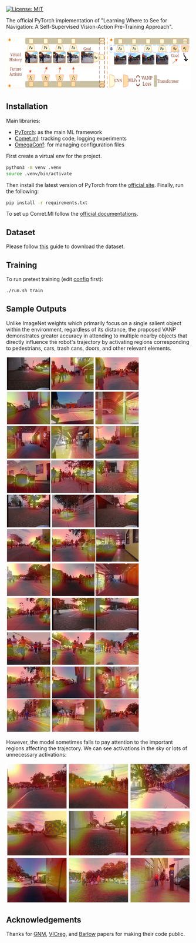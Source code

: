 [![License: MIT](https://img.shields.io/badge/License-MIT-yellow.svg)](https://opensource.org/licenses/MIT)

The official PyTorch implementation of "Learning Where to See for Navigation: A Self-Supervised Vision-Action Pre-Training Approach".

<p align="center">
  <img src="docs/VANP.svg"  height="150" width="600"/>
</p>

## Installation
Main libraries:
* [PyTorch](https://www.pytorch.org/): as the main ML framework
* [Comet.ml](https://www.comet.ml): tracking code, logging experiments
* [OmegaConf](https://omegaconf.readthedocs.io/en/latest/): for managing configuration files

First create a virtual env for the project. 
```bash
python3 -m venv .venv
source .venv/bin/activate
```

Then install the latest version of PyTorch from the [official site](https://www.pytorch.org/). Finally, run the following:
```bash
pip install -r requirements.txt
```
To set up Comet.Ml follow the [official documentations](https://www.comet.ml/docs/).

## Dataset
Please follow [this](docs/data_parser.md) guide to download the dataset.

## Training
To run pretext training (edit [config](VANP/conf/config_pretext.yaml) first):
```bash
./run.sh train
```

## Sample Outputs
Unlike ImageNet weights which primarily focus on a single salient object within the environment, regardless of its distance, 
the proposed VANP demonstrates greater accuracy in attending to multiple nearby 
objects that directly influence the robot's trajectory by activating regions corresponding to 
pedestrians, cars, trash cans, doors, and other relevant elements.

![Sample outputs](docs/samples/sample1.jpg)

However, the model sometimes fails to pay attention to the important regions affecting the trajectory. 
We can see activations in the sky or lots of unnecessary activations:

![Sample outputs](docs/samples/sample2.jpg)

## Acknowledgements
Thanks for [GNM](https://github.com/PrieureDeSion/drive-any-robot), [VICreg](https://github.com/facebookresearch/vicreg/tree/main), and [Barlow](https://github.com/facebookresearch/barlowtwins) papers for making their code public.
